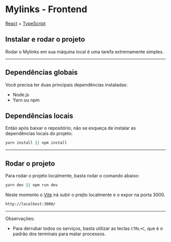 # Mylinks - Frontend
[React](https://reactjs.org/) + [TypeScript](https://www.typescriptlang.org/)

## Instalar e rodar o projeto
Rodar o Mylinks em sua máquina local é uma tarefa extremamente simples.

---

## Dependências globais
Você precisa ter duas principais dependências instaladas:

- Node.js
- Yarn ou npm

## Dependências locais
Então após baixar o repositório, não se esqueça de instalar as dependências locais do projeto:

```bash
yarn install || npm install
```

---

## Rodar o projeto
Para rodar o projeto localmente, basta rodar o comando abaixo:

```bash
yarn dev || npm run dev
```

Neste momento o [Vite](https://vitejs.dev/) irá subir o prejto localmente e o expor na porta 3000.
```bash
http://localhost:3000/
```

---

Observações:

- Para derrubar todos os serviços, basta utilizar as teclas `CTRL+C`, que é o padrão dos terminais para matar processos.
